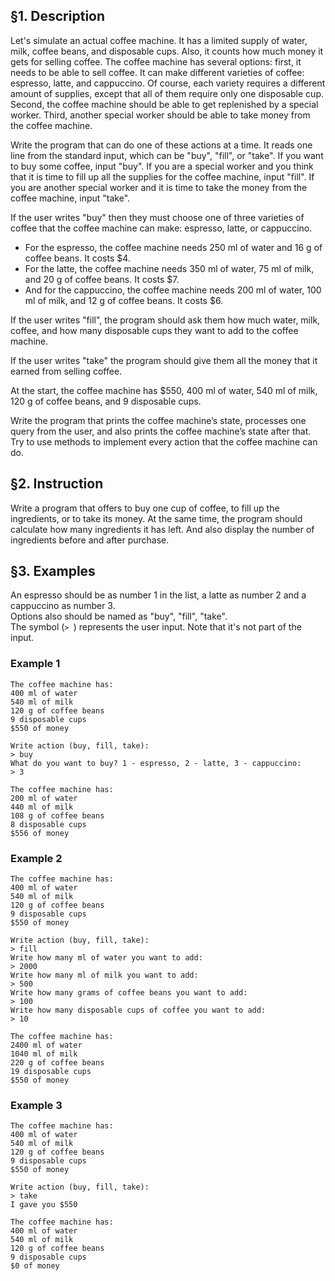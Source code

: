 ## §1. Description
Let's simulate an actual coffee machine. It has a limited supply of water, milk, coffee beans, and disposable cups. Also, it counts how much money it gets for selling coffee. The coffee machine has several options: first, it needs to be able to sell coffee. It can make different varieties of coffee: espresso, latte, and cappuccino. Of course, each variety requires a different amount of supplies, except that all of them require only one disposable cup. Second, the coffee machine should be able to get replenished by a special worker. Third, another special worker should be able to take money from the coffee machine.

Write the program that can do one of these actions at a time. It reads one line from the standard input, which can be "buy", "fill", or "take". If you want to buy some coffee, input "buy". If you are a special worker and you think that it is time to fill up all the supplies for the coffee machine, input "fill". If you are another special worker and it is time to take the money from the coffee machine, input "take".

If the user writes "buy" then they must choose one of three varieties of coffee that the coffee machine can make: espresso, latte, or cappuccino.

- For the espresso, the coffee machine needs 250 ml of water and 16 g of coffee beans. It costs $4.
- For the latte, the coffee machine needs 350 ml of water, 75 ml of milk, and 20 g of coffee beans. It costs $7.
- And for the cappuccino, the coffee machine needs 200 ml of water, 100 ml of milk, and 12 g of coffee beans. It costs $6.  

If the user writes "fill", the program should ask them how much water, milk, coffee, and how many disposable cups they want to add to the coffee machine.

If the user writes "take" the program should give them all the money that it earned from selling coffee.

At the start, the coffee machine has $550, 400 ml of water, 540 ml of milk, 120 g of coffee beans, and 9 disposable cups.

Write the program that prints the coffee machine’s state, processes one query from the user, and also prints the coffee machine’s state after that. Try to use methods to implement every action that the coffee machine can do.

## §2. Instruction
Write a program that offers to buy one cup of coffee, to fill up the ingredients, or to take its money. At the same time, the program should calculate how many ingredients it has left. And also display the number of ingredients before and after purchase.

## §3. Examples

An espresso should be as number 1 in the list, a latte as number 2 and a cappuccino as number 3.  
Options also should be named as "buy", "fill", "take".  
The symbol (`> `) represents the user input. Note that it's not part of the input.

### Example 1
```
The coffee machine has:
400 ml of water
540 ml of milk
120 g of coffee beans
9 disposable cups
$550 of money

Write action (buy, fill, take): 
> buy
What do you want to buy? 1 - espresso, 2 - latte, 3 - cappuccino: 
> 3

The coffee machine has:
200 ml of water
440 ml of milk
108 g of coffee beans
8 disposable cups
$556 of money
```
### Example 2
```
The coffee machine has:
400 ml of water
540 ml of milk
120 g of coffee beans
9 disposable cups
$550 of money

Write action (buy, fill, take): 
> fill
Write how many ml of water you want to add: 
> 2000
Write how many ml of milk you want to add: 
> 500
Write how many grams of coffee beans you want to add: 
> 100
Write how many disposable cups of coffee you want to add: 
> 10

The coffee machine has:
2400 ml of water
1040 ml of milk
220 g of coffee beans
19 disposable cups
$550 of money
```
### Example 3
```
The coffee machine has:
400 ml of water
540 ml of milk
120 g of coffee beans
9 disposable cups
$550 of money

Write action (buy, fill, take): 
> take
I gave you $550

The coffee machine has:
400 ml of water
540 ml of milk
120 g of coffee beans
9 disposable cups
$0 of money
```

